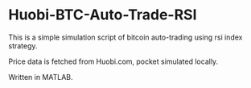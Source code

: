 # Huobi-BTC-Auto-Trade-RSI

This is a simple simulation script of bitcoin auto-trading using rsi index strategy.

Price data is fetched from Huobi.com, pocket simulated locally.

Written in MATLAB.
